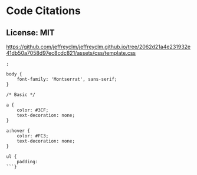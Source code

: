 # Code Citations

## License: MIT
https://github.com/jeffreyclm/jeffreyclm.github.io/tree/2062d21a4e231932e41db50a7058d97ec8cdc821/assets/css/template.css

```
;

body {
    font-family: 'Montserrat', sans-serif;
}

/* Basic */

a {
	color: #3CF;
    text-decoration: none;
}

a:hover {
	color: #FC3;
    text-decoration: none;
}

ul {
    padding:
```}

